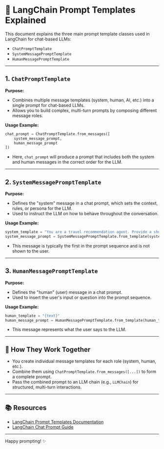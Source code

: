 # 📝 LangChain Prompt Templates Explained

This document explains the three main prompt template classes used in LangChain for chat-based LLMs:

- `ChatPromptTemplate`
- `SystemMessagePromptTemplate`
- `HumanMessagePromptTemplate`

---

## 1. `ChatPromptTemplate`

**Purpose:**
- Combines multiple message templates (system, human, AI, etc.) into a single prompt for chat-based LLMs.
- Allows you to build complex, multi-turn prompts by composing different message roles.

**Usage Example:**
```python
chat_prompt = ChatPromptTemplate.from_messages([
    system_message_prompt,
    human_message_prompt
])
```
- Here, `chat_prompt` will produce a prompt that includes both the system and human messages in the correct order for the LLM.

---

## 2. `SystemMessagePromptTemplate`

**Purpose:**
- Defines the "system" message in a chat prompt, which sets the context, rules, or persona for the LLM.
- Used to instruct the LLM on how to behave throughout the conversation.

**Usage Example:**
```python
system_template = "You are a travel recommendation agent. Provide a short recommendation based on the user request."
system_message_prompt = SystemMessagePromptTemplate.from_template(system_template)
```
- This message is typically the first in the prompt sequence and is not shown to the user.

---

## 3. `HumanMessagePromptTemplate`

**Purpose:**
- Defines the "human" (user) message in a chat prompt.
- Used to insert the user's input or question into the prompt sequence.

**Usage Example:**
```python
human_template = "{text}"
human_message_prompt = HumanMessagePromptTemplate.from_template(human_template)
```
- This message represents what the user says to the LLM.

---

## 🧩 How They Work Together

- You create individual message templates for each role (system, human, etc.).
- Combine them using `ChatPromptTemplate.from_messages([...])` to form a complete prompt.
- Pass the combined prompt to an LLM chain (e.g., `LLMChain`) for structured, multi-turn interactions.

---

## 📚 Resources
- [LangChain Prompt Templates Documentation](https://python.langchain.com/docs/modules/model_io/prompts/)
- [LangChain Chat Prompt Guide](https://python.langchain.com/docs/modules/model_io/prompts/chat/)

---

Happy prompting! ✨
